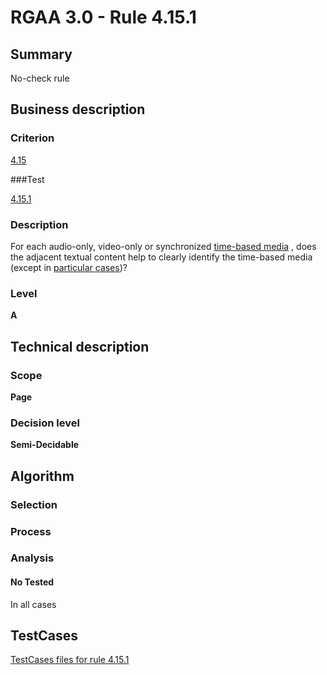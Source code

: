 # RGAA 3.0 -  Rule 4.15.1

## Summary

No-check rule

## Business description

### Criterion

[4.15](http://asqatasun.github.io/RGAA--3.0--EN/RGAA3.0_Criteria_English_version_v1.html#crit-4-15)

###Test

[4.15.1](http://asqatasun.github.io/RGAA--3.0--EN/RGAA3.0_Criteria_English_version_v1.html#test-4-15-1)

### Description
For each audio-only, video-only or
    synchronized <a href="http://asqatasun.github.io/RGAA--3.0--EN/RGAA3.0_Glossary_English_version_v1.html#mMediaTemp">time-based
  media</a> , does the adjacent textual content help
    to clearly identify the time-based media (except
    in <a title="Particular cases for criterion 4.15" href="http://asqatasun.github.io/RGAA--3.0--EN/RGAA3.0_Particular_cases_English_version_v1.html#cpCrit4-15">particular cases</a>)? 


### Level

**A**

## Technical description

### Scope

**Page**

### Decision level

**Semi-Decidable**

## Algorithm

### Selection

### Process

### Analysis

#### No Tested 

In all cases



##  TestCases 

[TestCases files for rule 4.15.1](https://github.com/Asqatasun/Asqatasun/tree/master/rules/rules-rgaa3.0/src/test/resources/testcases/rgaa30/Rgaa30Rule041501/) 


